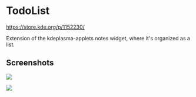 # TodoList

https://store.kde.org/p/1152230/

Extension of the kdeplasma-applets notes widget, where it's organized as a list.

## Screenshots

![](https://i.imgur.com/sd6Ina9.png)

![](https://i.imgur.com/33kmVL7.png)
